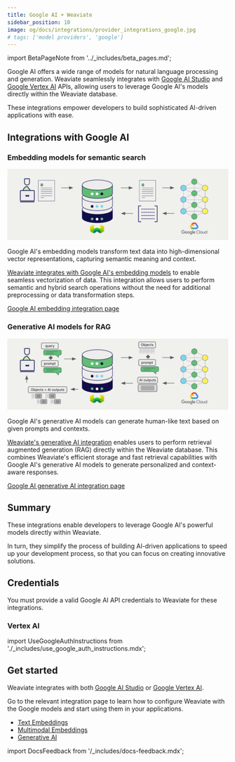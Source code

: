 ```yaml
---
title: Google AI + Weaviate
sidebar_position: 10
image: og/docs/integrations/provider_integrations_google.jpg
# tags: ['model providers', 'google']
---
```


import BetaPageNote from '../_includes/beta_pages.md';

<BetaPageNote />

Google AI offers a wide range of models for natural language processing and generation. Weaviate seamlessly integrates with [Google AI Studio](https://ai.google.dev/?utm_source=weaviate&utm_medium=referral&utm_campaign=partnerships&utm_content=) and [Google Vertex AI](https://cloud.google.com/vertex-ai) APIs, allowing users to leverage Google AI's models directly within the Weaviate database.

These integrations empower developers to build sophisticated AI-driven applications with ease.

## Integrations with Google AI

### Embedding models for semantic search

![Embedding integration illustration](../_includes/integration_google_embedding.png)

Google AI's embedding models transform text data into high-dimensional vector representations, capturing semantic meaning and context.

[Weaviate integrates with Google AI's embedding models](./embeddings.md) to enable seamless vectorization of data. This integration allows users to perform semantic and hybrid search operations without the need for additional preprocessing or data transformation steps.

[Google AI embedding integration page](./embeddings.md)

### Generative AI models for RAG

![Single prompt RAG integration generates individual outputs per search result](../_includes/integration_google_rag_single.png)

Google AI's generative AI models can generate human-like text based on given prompts and contexts.

[Weaviate's generative AI integration](./generative.md) enables users to perform retrieval augmented generation (RAG) directly within the Weaviate database. This combines Weaviate's efficient storage and fast retrieval capabilities with Google AI's generative AI models to generate personalized and context-aware responses.

[Google AI generative AI integration page](./generative.md)

## Summary

These integrations enable developers to leverage Google AI's powerful models directly within Weaviate.

In turn, they simplify the process of building AI-driven applications to speed up your development process, so that you can focus on creating innovative solutions.

## Credentials

You must provide a valid Google AI API credentials to Weaviate for these integrations.

### Vertex AI

import UseGoogleAuthInstructions from './_includes/use_google_auth_instructions.mdx';

<UseGoogleAuthInstructions/>

## Get started

Weaviate integrates with both [Google AI Studio](https://aistudio.google.com/app/apikey/?utm_source=weaviate&utm_medium=referral&utm_campaign=partnerships&utm_content=) or [Google Vertex AI](https://cloud.google.com/vertex-ai).

Go to the relevant integration page to learn how to configure Weaviate with the Google models and start using them in your applications.

- [Text Embeddings](./embeddings.md)
- [Multimodal Embeddings](./embeddings-multimodal.md)
- [Generative AI](./generative.md)

import DocsFeedback from '/_includes/docs-feedback.mdx';

<DocsFeedback/>
